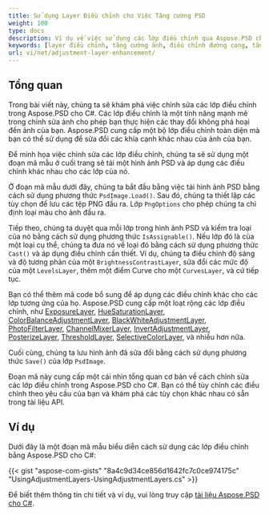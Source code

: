 ```yaml
---
title: Sử dụng Layer Điều chỉnh cho Việc Tăng cường PSD
weight: 100
type: docs
description: Ví dụ về việc sử dụng các lớp điều chỉnh qua Aspose.PSD cho C#
keywords: [layer điều chỉnh, tăng cường ảnh, điều chỉnh đường cong, tăng cường mức độ, đảo ngược, bộ lọc ảnh, psd api, C#, csharp, mẫu mã code]
url: vi/net/adjustment-layer-enhancement/
---
```


## Tổng quan

Trong bài viết này, chúng ta sẽ khám phá việc chỉnh sửa các lớp điều chỉnh trong Aspose.PSD cho C#. Các lớp điều chỉnh là một tính năng mạnh mẽ trong chỉnh sửa ảnh cho phép bạn thực hiện các thay đổi không phá hoại đến ảnh của bạn. Aspose.PSD cung cấp một bộ lớp điều chỉnh toàn diện mà bạn có thể sử dụng để sửa đổi các khía cạnh khác nhau của ảnh của bạn.

Để minh họa việc chỉnh sửa các lớp điều chỉnh, chúng ta sẽ sử dụng một đoạn mã mẫu ở cuối trang sẽ tải một hình ảnh PSD và áp dụng các điều chỉnh khác nhau cho các lớp của nó.

Ở đoạn mã mẫu dưới đây, chúng ta bắt đầu bằng việc tải hình ảnh PSD bằng cách sử dụng phương thức `PsdImage.Load()`. Sau đó, chúng ta thiết lập các tùy chọn để lưu các tệp PNG đầu ra. Lớp `PngOptions` cho phép chúng ta chỉ định loại màu cho ảnh đầu ra.

Tiếp theo, chúng ta duyệt qua mỗi lớp trong hình ảnh PSD và kiểm tra loại của nó bằng cách sử dụng phương thức `IsAssignable()`. Nếu lớp đó là của một loại cụ thể, chúng ta đưa nó về loại đó bằng cách sử dụng phương thức `Cast()` và áp dụng điều chỉnh cần thiết. Ví dụ, chúng ta điều chỉnh độ sáng và độ tương phản của một `BrightnessContrastLayer`, sửa đổi các mức độ của một `LevelsLayer`, thêm một điểm Curve cho một `CurvesLayer`, và cứ tiếp tục.

Bạn có thể thêm mã code bổ sung để áp dụng các điều chỉnh khác cho các lớp tương ứng của họ. Aspose.PSD cung cấp một loạt rộng các lớp điều chỉnh, như [ExposureLayer](https://reference.aspose.com/psd/net/aspose.psd.fileformats.psd.layers.adjustmentlayers/exposurelayer), [HueSaturationLayer](https://reference.aspose.com/psd/net/aspose.psd.fileformats.psd.layers.adjustmentlayers/huesaturationlayer), [ColorBalanceAdjustmentLayer](https://reference.aspose.com/psd/net/aspose.psd.fileformats.psd.layers.adjustmentlayers/colorbalanceadjustmentlayer), [BlackWhiteAdjustmentLayer](https://reference.aspose.com/psd/net/aspose.psd.fileformats.psd.layers.adjustmentlayers/blackwhiteadjustmentlayer), [PhotoFilterLayer](https://reference.aspose.com/psd/net/aspose.psd.fileformats.psd.layers.adjustmentlayers/photofilterlayer), [ChannelMixerLayer](https://reference.aspose.com/psd/net/aspose.psd.fileformats.psd.layers.adjustmentlayers/channelmixerlayer), [InvertAdjustmentLayer](https://reference.aspose.com/psd/net/aspose.psd.fileformats.psd.layers.adjustmentlayers/invertadjustmentlayer), [PosterizeLayer](https://reference.aspose.com/psd/net/aspose.psd.fileformats.psd.layers.adjustmentlayers/posterizelayer), [ThresholdLayer](https://reference.aspose.com/psd/net/aspose.psd.fileformats.psd.layers.adjustmentlayers/thresholdlayer), [SelectiveColorLayer](https://reference.aspose.com/psd/net/aspose.psd.fileformats.psd.layers.adjustmentlayers/selectivecolorlayer), và nhiều hơn nữa.

Cuối cùng, chúng ta lưu hình ảnh đã sửa đổi bằng cách sử dụng phương thức `Save()` của lớp `PsdImage`.

Đoạn mã này cung cấp một cái nhìn tổng quan cơ bản về cách chỉnh sửa các lớp điều chỉnh trong Aspose.PSD cho C#. Bạn có thể tùy chỉnh các điều chỉnh theo yêu cầu của bạn và khám phá các tùy chọn khác nhau có sẵn trong tài liệu API.

## Ví dụ

Dưới đây là một đoạn mã mẫu biểu diễn cách sử dụng các lớp điều chỉnh bằng Aspose.PSD cho C#:

{{< gist "aspose-com-gists" "8a4c9d34ce856d1642fc7c0ce974175c" "UsingAdjustmentLayers-UsingAdjustmentLayers.cs" >}}

Để biết thêm thông tin chi tiết và ví dụ, vui lòng truy cập [tài liệu Aspose.PSD cho C#](https://docs.aspose.com/psd/net/).

